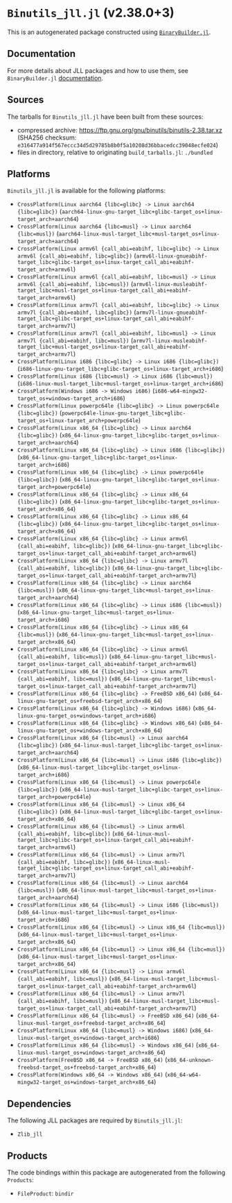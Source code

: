 # `Binutils_jll.jl` (v2.38.0+3)

This is an autogenerated package constructed using [`BinaryBuilder.jl`](https://github.com/JuliaPackaging/BinaryBuilder.jl).

## Documentation

For more details about JLL packages and how to use them, see `BinaryBuilder.jl` [documentation](https://docs.binarybuilder.org/stable/jll/).

## Sources

The tarballs for `Binutils_jll.jl` have been built from these sources:

* compressed archive: https://ftp.gnu.org/gnu/binutils/binutils-2.38.tar.xz (SHA256 checksum: `e316477a914f567eccc34d5d29785b8b0f5a10208d36bbacedcc39048ecfe024`)
* files in directory, relative to originating `build_tarballs.jl`: `./bundled`

## Platforms

`Binutils_jll.jl` is available for the following platforms:

* `CrossPlatform(Linux aarch64 {libc=glibc} -> Linux aarch64 {libc=glibc})` (`aarch64-linux-gnu-target_libc+glibc-target_os+linux-target_arch+aarch64`)
* `CrossPlatform(Linux aarch64 {libc=musl} -> Linux aarch64 {libc=musl})` (`aarch64-linux-musl-target_libc+musl-target_os+linux-target_arch+aarch64`)
* `CrossPlatform(Linux armv6l {call_abi=eabihf, libc=glibc} -> Linux armv6l {call_abi=eabihf, libc=glibc})` (`armv6l-linux-gnueabihf-target_libc+glibc-target_os+linux-target_call_abi+eabihf-target_arch+armv6l`)
* `CrossPlatform(Linux armv6l {call_abi=eabihf, libc=musl} -> Linux armv6l {call_abi=eabihf, libc=musl})` (`armv6l-linux-musleabihf-target_libc+musl-target_os+linux-target_call_abi+eabihf-target_arch+armv6l`)
* `CrossPlatform(Linux armv7l {call_abi=eabihf, libc=glibc} -> Linux armv7l {call_abi=eabihf, libc=glibc})` (`armv7l-linux-gnueabihf-target_libc+glibc-target_os+linux-target_call_abi+eabihf-target_arch+armv7l`)
* `CrossPlatform(Linux armv7l {call_abi=eabihf, libc=musl} -> Linux armv7l {call_abi=eabihf, libc=musl})` (`armv7l-linux-musleabihf-target_libc+musl-target_os+linux-target_call_abi+eabihf-target_arch+armv7l`)
* `CrossPlatform(Linux i686 {libc=glibc} -> Linux i686 {libc=glibc})` (`i686-linux-gnu-target_libc+glibc-target_os+linux-target_arch+i686`)
* `CrossPlatform(Linux i686 {libc=musl} -> Linux i686 {libc=musl})` (`i686-linux-musl-target_libc+musl-target_os+linux-target_arch+i686`)
* `CrossPlatform(Windows i686 -> Windows i686)` (`i686-w64-mingw32-target_os+windows-target_arch+i686`)
* `CrossPlatform(Linux powerpc64le {libc=glibc} -> Linux powerpc64le {libc=glibc})` (`powerpc64le-linux-gnu-target_libc+glibc-target_os+linux-target_arch+powerpc64le`)
* `CrossPlatform(Linux x86_64 {libc=glibc} -> Linux aarch64 {libc=glibc})` (`x86_64-linux-gnu-target_libc+glibc-target_os+linux-target_arch+aarch64`)
* `CrossPlatform(Linux x86_64 {libc=glibc} -> Linux i686 {libc=glibc})` (`x86_64-linux-gnu-target_libc+glibc-target_os+linux-target_arch+i686`)
* `CrossPlatform(Linux x86_64 {libc=glibc} -> Linux powerpc64le {libc=glibc})` (`x86_64-linux-gnu-target_libc+glibc-target_os+linux-target_arch+powerpc64le`)
* `CrossPlatform(Linux x86_64 {libc=glibc} -> Linux x86_64 {libc=glibc})` (`x86_64-linux-gnu-target_libc+glibc-target_os+linux-target_arch+x86_64`)
* `CrossPlatform(Linux x86_64 {libc=glibc} -> Linux x86_64 {libc=glibc})` (`x86_64-linux-gnu-target_libc+glibc-target_os+linux-target_arch+x86_64`)
* `CrossPlatform(Linux x86_64 {libc=glibc} -> Linux armv6l {call_abi=eabihf, libc=glibc})` (`x86_64-linux-gnu-target_libc+glibc-target_os+linux-target_call_abi+eabihf-target_arch+armv6l`)
* `CrossPlatform(Linux x86_64 {libc=glibc} -> Linux armv7l {call_abi=eabihf, libc=glibc})` (`x86_64-linux-gnu-target_libc+glibc-target_os+linux-target_call_abi+eabihf-target_arch+armv7l`)
* `CrossPlatform(Linux x86_64 {libc=glibc} -> Linux aarch64 {libc=musl})` (`x86_64-linux-gnu-target_libc+musl-target_os+linux-target_arch+aarch64`)
* `CrossPlatform(Linux x86_64 {libc=glibc} -> Linux i686 {libc=musl})` (`x86_64-linux-gnu-target_libc+musl-target_os+linux-target_arch+i686`)
* `CrossPlatform(Linux x86_64 {libc=glibc} -> Linux x86_64 {libc=musl})` (`x86_64-linux-gnu-target_libc+musl-target_os+linux-target_arch+x86_64`)
* `CrossPlatform(Linux x86_64 {libc=glibc} -> Linux armv6l {call_abi=eabihf, libc=musl})` (`x86_64-linux-gnu-target_libc+musl-target_os+linux-target_call_abi+eabihf-target_arch+armv6l`)
* `CrossPlatform(Linux x86_64 {libc=glibc} -> Linux armv7l {call_abi=eabihf, libc=musl})` (`x86_64-linux-gnu-target_libc+musl-target_os+linux-target_call_abi+eabihf-target_arch+armv7l`)
* `CrossPlatform(Linux x86_64 {libc=glibc} -> FreeBSD x86_64)` (`x86_64-linux-gnu-target_os+freebsd-target_arch+x86_64`)
* `CrossPlatform(Linux x86_64 {libc=glibc} -> Windows i686)` (`x86_64-linux-gnu-target_os+windows-target_arch+i686`)
* `CrossPlatform(Linux x86_64 {libc=glibc} -> Windows x86_64)` (`x86_64-linux-gnu-target_os+windows-target_arch+x86_64`)
* `CrossPlatform(Linux x86_64 {libc=musl} -> Linux aarch64 {libc=glibc})` (`x86_64-linux-musl-target_libc+glibc-target_os+linux-target_arch+aarch64`)
* `CrossPlatform(Linux x86_64 {libc=musl} -> Linux i686 {libc=glibc})` (`x86_64-linux-musl-target_libc+glibc-target_os+linux-target_arch+i686`)
* `CrossPlatform(Linux x86_64 {libc=musl} -> Linux powerpc64le {libc=glibc})` (`x86_64-linux-musl-target_libc+glibc-target_os+linux-target_arch+powerpc64le`)
* `CrossPlatform(Linux x86_64 {libc=musl} -> Linux x86_64 {libc=glibc})` (`x86_64-linux-musl-target_libc+glibc-target_os+linux-target_arch+x86_64`)
* `CrossPlatform(Linux x86_64 {libc=musl} -> Linux armv6l {call_abi=eabihf, libc=glibc})` (`x86_64-linux-musl-target_libc+glibc-target_os+linux-target_call_abi+eabihf-target_arch+armv6l`)
* `CrossPlatform(Linux x86_64 {libc=musl} -> Linux armv7l {call_abi=eabihf, libc=glibc})` (`x86_64-linux-musl-target_libc+glibc-target_os+linux-target_call_abi+eabihf-target_arch+armv7l`)
* `CrossPlatform(Linux x86_64 {libc=musl} -> Linux aarch64 {libc=musl})` (`x86_64-linux-musl-target_libc+musl-target_os+linux-target_arch+aarch64`)
* `CrossPlatform(Linux x86_64 {libc=musl} -> Linux i686 {libc=musl})` (`x86_64-linux-musl-target_libc+musl-target_os+linux-target_arch+i686`)
* `CrossPlatform(Linux x86_64 {libc=musl} -> Linux x86_64 {libc=musl})` (`x86_64-linux-musl-target_libc+musl-target_os+linux-target_arch+x86_64`)
* `CrossPlatform(Linux x86_64 {libc=musl} -> Linux x86_64 {libc=musl})` (`x86_64-linux-musl-target_libc+musl-target_os+linux-target_arch+x86_64`)
* `CrossPlatform(Linux x86_64 {libc=musl} -> Linux armv6l {call_abi=eabihf, libc=musl})` (`x86_64-linux-musl-target_libc+musl-target_os+linux-target_call_abi+eabihf-target_arch+armv6l`)
* `CrossPlatform(Linux x86_64 {libc=musl} -> Linux armv7l {call_abi=eabihf, libc=musl})` (`x86_64-linux-musl-target_libc+musl-target_os+linux-target_call_abi+eabihf-target_arch+armv7l`)
* `CrossPlatform(Linux x86_64 {libc=musl} -> FreeBSD x86_64)` (`x86_64-linux-musl-target_os+freebsd-target_arch+x86_64`)
* `CrossPlatform(Linux x86_64 {libc=musl} -> Windows i686)` (`x86_64-linux-musl-target_os+windows-target_arch+i686`)
* `CrossPlatform(Linux x86_64 {libc=musl} -> Windows x86_64)` (`x86_64-linux-musl-target_os+windows-target_arch+x86_64`)
* `CrossPlatform(FreeBSD x86_64 -> FreeBSD x86_64)` (`x86_64-unknown-freebsd-target_os+freebsd-target_arch+x86_64`)
* `CrossPlatform(Windows x86_64 -> Windows x86_64)` (`x86_64-w64-mingw32-target_os+windows-target_arch+x86_64`)

## Dependencies

The following JLL packages are required by `Binutils_jll.jl`:

* `Zlib_jll`

## Products

The code bindings within this package are autogenerated from the following `Products`:

* `FileProduct`: `bindir`
